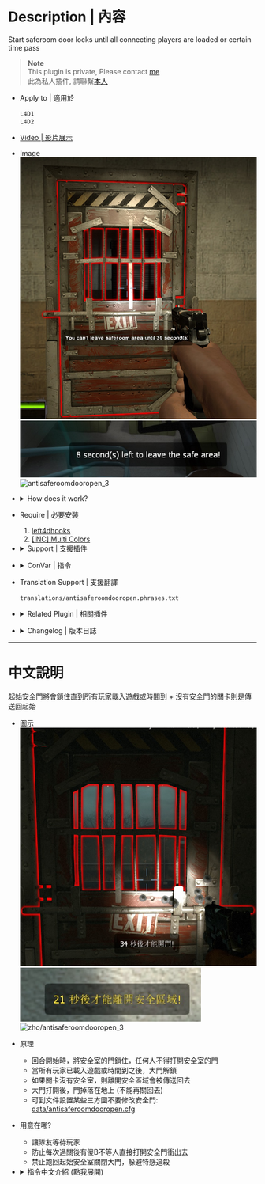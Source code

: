 # Description | 內容
Start saferoom door locks until all connecting players are loaded or certain time pass

> __Note__ <br/>
This plugin is private, Please contact [me](https://github.com/fbef0102/Game-Private_Plugin#私人插件列表-private-plugins-list)<br/>
此為私人插件, 請聯繫[本人](https://github.com/fbef0102/Game-Private_Plugin#私人插件列表-private-plugins-list)

* Apply to | 適用於
    ```
    L4D1
    L4D2
    ```

* [Video | 影片展示](https://youtu.be/b3A14C7Qie8)

* Image
    <br/>![antisaferoomdooropen_1](image/antisaferoomdooropen_1.jpg)
    <br/>![antisaferoomdooropen_2](image/antisaferoomdooropen_2.jpg)
    <br/>![antisaferoomdooropen_3](image/antisaferoomdooropen_3.gif)

* <details><summary>How does it work?</summary>

	* Lock start saferoom door until all connecting players are loaded or until time pass
    * Teleport survivor back to safe area if does not have start saferoom door
    * Saferoom door drops after door open
    * To control enable/disable on some custom maps, modify file: [data/antisaferoomdooropen.cfg](data/antisaferoomdooropen.cfg)
</details>

* Require | 必要安裝
    1. [left4dhooks](https://forums.alliedmods.net/showthread.php?t=321696)
    2. [[INC] Multi Colors](https://github.com/fbef0102/L4D1_2-Plugins/releases/tag/Multi-Colors)

* <details><summary>Support | 支援插件</summary>

	1. [l4d_start_safe_area](https://github.com/fbef0102/L4D1_2-Plugins/tree/master/l4d_start_safe_area): Add Custom safe area for any map on start
		* 遊戲開局時，強制將出生點周圍區域判定為安全區，以確保玩家安全
</details>

* <details><summary>ConVar | 指令</summary>

    * cfg/sourcemod/antisaferoomdooropen.cfg
        ```php
        // 0=Plugin off, 1=Plugin on.
        antisaferoomdooropen_enable "1"

        // Turn on the plugin in these game modes. 0=All, 1=Coop, 2=Survival, 4=Versus, 8=Scavenge. Add numbers together.
        antisaferoomdooropen_modes_tog "0"

        // How Long plugin waits for loaders before giving up on them (0=Don't wait for loaders)
        antisaferoomdooropen_loaders_time "30"

        // How Long plugin waits before saferoom door can be opened. (Once all players are loaded)
        antisaferoomdooropen_open_time "40"

        // Saferoom door auto open after this amount of time, even if survivors are still inside the safe room. (0=off)
        antisaferoomdooropen_force_start_time "100"

        // If 1, saferoom door drops after door open
        antisaferoomdooropen_fake "1"

        // If 1, Door fades after it drops.
        antisaferoomdooropen_fade "1"

        // If 1, Players will be teleported back to saferoom if try to leave the safe area when door locks
        // Useful if map does not have start saferoom door
        antisaferoomdooropen_left_start_area_teleport "1"

        //If 1, Players won't take any damage when door locks
        antisaferoomdooropen_left_start_area_god "1"

        // If 1, Spawn player to safe area if player dies when door locks
        antisaferoomdooropen_open_spawn_player "0"

        // If 1, return player to safe area if player spawns or takes over bot when door locks.
        antisaferoomdooropen_return_player "0"

        // Changes how count down timer and hint displays.
        antisaferoomdooropen_announce_type "2"

        // (L4D2) Set A Glow For The Saferoom Doors
        antisaferoomdooropen_glow_enable "1"

        // (L4D2) Set The Glow Range For Saferoom Doors
        antisaferoomdooropen_glow_range "500"

        // (L4D2) Set Saferoom Lock Glow Color, (0-255) Separated By Spaces.
        antisaferoomdooropen_lock_glow_color "255 0 0"

        // (L4D2) Set Saferoom Unlock Glow Color, (0-255) Separated By Spaces.
        antisaferoomdooropen_unlock_glow_color "0 255 0"
        ```
</details>

* Translation Support | 支援翻譯
	```
    translations/antisaferoomdooropen.phrases.txt
	```

* <details><summary>Related Plugin | 相關插件</summary>

    1. [lockdown_system_l4d](https://github.com/fbef0102/L4D1_2-Plugins/tree/master/lockdown_system_l4d): Locks Saferoom Door Until Someone Opens It.
		* 終點安全門鎖住直到時間結束
	2. [l4d_start_safe_area](https://github.com/fbef0102/L4D1_2-Plugins/tree/master/l4d_start_safe_area): Add Custom safe area for any map on start
		* 遊戲開局時，強制將出生點周圍區域判定為安全區，以確保玩家安全
</details>

* <details><summary>Changelog | 版本日誌</summary>

    * v3.0 (2025-1-2)
        * Add data file to control enable/disable on specific maps

    * v2.9 (2025-1-1)
        * Make door drop after door is fully opened

    * v2.8 (2024-12-25)
        * Update cvars

    * v2.7 (2024-11-19)
        * Waiting for connecting players
        * Update cvars
        * Update translation
        * Remake code

    * v2.6 (2024-8-27)
        * Update cvars

    * v2.5 (2023-10-31)
        * Add translation file

    * v2.4 (2023-2-13)
        * Add a cvar to display count down timer

    * v2.3
        * Initial Release
</details>

- - - -
# 中文說明
起始安全門將會鎖住直到所有玩家載入遊戲或時間到 + 沒有安全門的關卡則是傳送回起始

* 圖示
    <br/>![zho/antisaferoomdooropen_1](image/zho/antisaferoomdooropen_1.jpg)
    <br/>![zho/antisaferoomdooropen_2](image/zho/antisaferoomdooropen_2.jpg)
    <br/>![zho/antisaferoomdooropen_3](image/zho/antisaferoomdooropen_3.gif)

* 原理
	* 回合開始時，將安全室的門鎖住，任何人不得打開安全室的門
    * 當所有玩家已載入遊戲或時間到之後，大門解鎖
    * 如果關卡沒有安全室，則離開安全區域會被傳送回去
    * 大門打開後，門掉落在地上 (不能再關回去)
    * 可到文件設置某些三方圖不要修改安全門: [data/antisaferoomdooropen.cfg](data/antisaferoomdooropen.cfg)

* 用意在哪?
    * 讓隊友等待玩家
    * 防止每次過關後有傻B不等人直接打開安全門衝出去
    * 禁止跑回起始安全室關閉大門，躲避特感追殺

* <details><summary>指令中文介紹 (點我展開)</summary>

    * cfg/sourcemod/antisaferoomdooropen.cfg
        ```php
        // 0=關閉插件, 1=啟動插件
        antisaferoomdooropen_enable "1"

        // 什麼模式下啟動此插件. 0=所有模式, 1=戰役, 2=生存, 4=對抗, 8=清道夫. 請將數字相加起來
        antisaferoomdooropen_modes_tog "0"

        // 換圖之後必須等待所有玩家載入遊戲，超過30秒後便放棄等待 (0=不等待)
        antisaferoomdooropen_loaders_time "30"

        // 40秒後解鎖安全室大門 (所有玩家已載入遊戲之後開始倒數)
        antisaferoomdooropen_open_time "40"

        // 100秒後，安全室的門強制自動打開 (0=關閉這項功能)
        antisaferoomdooropen_force_start_time "100"

        // 為1時，安全門打開後會自動掉落且不能再關回去
        antisaferoomdooropen_fake "1"

        // 為1時，安全門掉落地上後自動消失
        antisaferoomdooropen_fade "1"

        // (大門鎖住時) 為1時，倖存者離開安全區域會被傳送回起點 (0=關閉這項功能)
        // 適合關卡沒有起始安全門的時候
        antisaferoomdooropen_left_start_area_teleport "1"

        // (大門鎖住時) 為1時，倖存者們不會受到任何傷害
        antisaferoomdooropen_left_start_area_god "1"

        // (大門鎖住時) 為1時，如果玩家在安全室內死亡則會復活
        antisaferoomdooropen_open_spawn_player "0"

        // (大門鎖住時) 為1時，玩家取代Bot時會返回安全區域
        antisaferoomdooropen_return_player "0"

        // 提示該如何顯示. (0: 不提示, 1: 聊天框, 2: 黑底白字框, 3: 螢幕正中間)
        antisaferoomdooropen_countdown_announce_type "2"

        // (L4D2) 為1時，安全室的大門有光環
        antisaferoomdooropen_glow_enable "1"

        // (L4D2) 安全室的大門發光範圍
        antisaferoomdooropen_glow_range "500"

        // (L4D2) 安全室的大門鎖住時的光圈顏色，填入RGB三色 (三個數值介於0~255，需要空格)
        antisaferoomdooropen_lock_glow_color "255 0 0"

        // (L4D2) 安全室的大門解除鎖住時的光圈顏色，填入RGB三色 (三個數值介於0~255，需要空格)
        antisaferoomdooropen_unlock_glow_color "0 255 0"
        ```
</details>